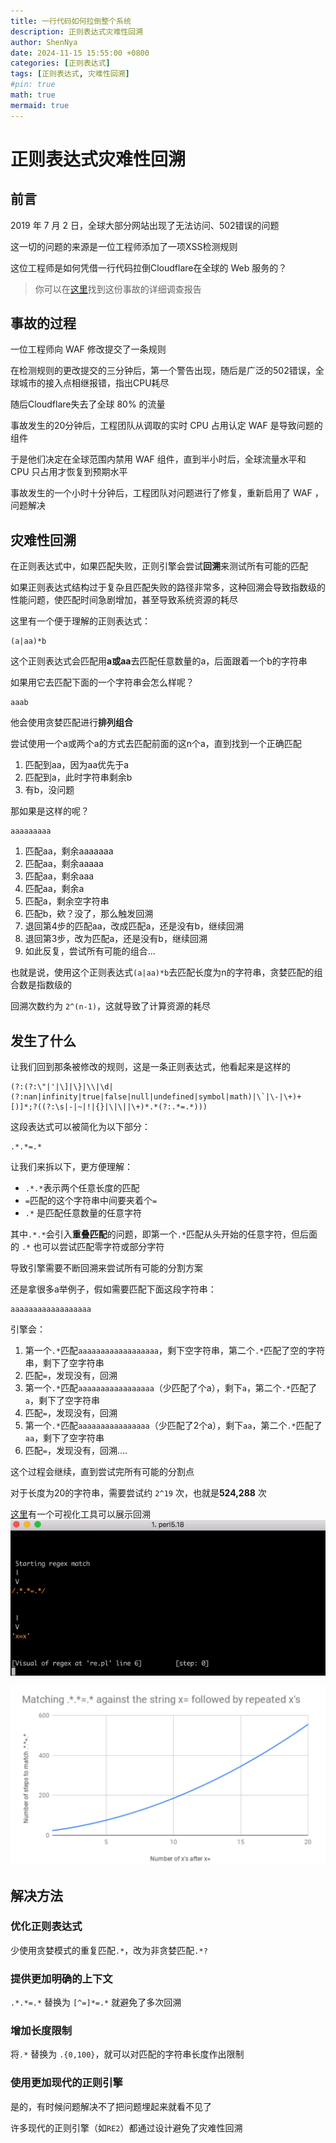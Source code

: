 ```yaml
---
title: 一行代码如何拉倒整个系统
description: 正则表达式灾难性回溯
author: ShenNya
date: 2024-11-15 15:55:00 +0800
categories: [正则表达式]
tags: [正则表达式, 灾难性回溯]
#pin: true
math: true
mermaid: true
---
```

# 正则表达式灾难性回溯

## 前言

2019 年 7 月 2 日，全球大部分网站出现了无法访问、502错误的问题

这一切的问题的来源是一位工程师添加了一项XSS检测规则

这位工程师是如何凭借一行代码拉倒Cloudflare在全球的 Web 服务的？

> 你可以在[这里](https://blog.cloudflare.com/details-of-the-cloudflare-outage-on-july-2-2019/)找到这份事故的详细调查报告

## 事故的过程

一位工程师向 WAF 修改提交了一条规则

在检测规则的更改提交的三分钟后，第一个警告出现，随后是广泛的502错误，全球城市的接入点相继报错，指出CPU耗尽

随后Cloudflare失去了全球 80% 的流量

事故发生的20分钟后，工程团队从调取的实时 CPU 占用认定 WAF 是导致问题的组件

于是他们决定在全球范围内禁用 WAF 组件，直到半小时后，全球流量水平和 CPU 只占用才恢复到预期水平

事故发生的一个小时十分钟后，工程团队对问题进行了修复，重新启用了 WAF ，问题解决

## 灾难性回溯

在正则表达式中，如果匹配失败，正则引擎会尝试**回溯**来测试所有可能的匹配

如果正则表达式结构过于复杂且匹配失败的路径非常多，这种回溯会导致指数级的性能问题，使匹配时间急剧增加，甚至导致系统资源的耗尽

这里有一个便于理解的正则表达式：


```
(a|aa)*b
```
这个正则表达式会匹配用**a或aa**去匹配任意数量的a，后面跟着一个b的字符串

如果用它去匹配下面的一个字符串会怎么样呢？
```
aaab
```
他会使用贪婪匹配进行**排列组合**

尝试使用一个a或两个a的方式去匹配前面的这n个a，直到找到一个正确匹配

1. 匹配到aa，因为aa优先于a
2. 匹配到a，此时字符串剩余b
3. 有b，没问题

那如果是这样的呢？
```
aaaaaaaaa
```

1. 匹配aa，剩余aaaaaaa
2. 匹配aa，剩余aaaaa
3. 匹配aa，剩余aaa
4. 匹配aa，剩余a
5. 匹配a，剩余空字符串
6. 匹配b，欸？没了，那么触发回溯
7. 退回第4步的匹配aa，改成匹配a，还是没有b，继续回溯
8. 退回第3步，改为匹配a，还是没有b，继续回溯
9. 如此反复，尝试所有可能的组合...

也就是说，使用这个正则表达式`(a|aa)*b`去匹配长度为n的字符串，贪婪匹配的组合数是指数级的

回溯次数约为 `2^(n-1)`，这就导致了计算资源的耗尽


## 发生了什么

让我们回到那条被修改的规则，这是一条正则表达式，他看起来是这样的

```
(?:(?:\"|'|\]|\}|\\|\d|(?:nan|infinity|true|false|null|undefined|symbol|math)|\`|\-|\+)+[)]*;?((?:\s|-|~|!|{}|\|\||\+)*.*(?:.*=.*)))
```

这段表达式可以被简化为以下部分：
```
.*.*=.*
```

让我们来拆以下，更方便理解：
- `.*.*`表示两个任意长度的匹配
- `=`匹配的这个字符串中间要夹着个`=`
- `.*` 是匹配任意数量的任意字符

其中`.*.*`会引入**重叠匹配**的问题，即第一个`.*`匹配从头开始的任意字符，但后面的 `.*` 也可以尝试匹配零字符或部分字符

导致引擎需要不断回溯来尝试所有可能的分割方案

还是拿很多a举例子，假如需要匹配下面这段字符串：
```
aaaaaaaaaaaaaaaaaa
```
引擎会：
1. 第一个`.*`匹配`aaaaaaaaaaaaaaaaaa`，剩下空字符串，第二个`.*`匹配了空的字符串，剩下了空字符串
2. 匹配`=`，发现没有，回溯
3. 第一个`.*`匹配`aaaaaaaaaaaaaaaaa`（少匹配了个a），剩下`a`，第二个`.*`匹配了`a`，剩下了空字符串
4. 匹配`=`，发现没有，回溯
5. 第一个`.*`匹配`aaaaaaaaaaaaaaaa`（少匹配了2个a），剩下`aa`，第二个`.*`匹配了`aa`，剩下了空字符串
6. 匹配`=`，发现没有，回溯....

这个过程会继续，直到尝试完所有可能的分割点

对于长度为20的字符串，需要尝试约 `2^19` 次，也就是**524,288** 次

[这里](https://metacpan.org/pod/Regexp::Debugger)有一个可视化工具可以展示回溯
![alt text](../imgs/2024-11-15-regex-catastrophic-backtracking/image-1.png)

![alt text](../imgs/2024-11-15-regex-catastrophic-backtracking/image.png)

## 解决方法

### 优化正则表达式

少使用贪婪模式的重复匹配`.*`，改为非贪婪匹配`.*?`

### 提供更加明确的上下文

`.*.*=.*` 替换为 `[^=]*=.*` 就避免了多次回溯

### 增加长度限制

将`.*` 替换为 `.{0,100}`，就可以对匹配的字符串长度作出限制

### 使用更加现代的正则引擎

是的，有时候问题解决不了把问题埋起来就看不见了

许多现代的正则引擎（如`RE2`）都通过设计避免了灾难性回溯
